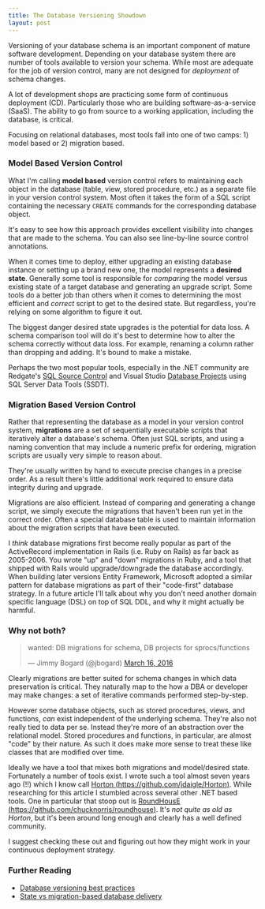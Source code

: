 ```yaml
---
title: The Database Versioning Showdown
layout: post
---
```


Versioning of your database schema is an important component of mature software development. Depending on your database system there are number of tools available to version your schema. While most are adequate for the job of version control, many are not designed for *deployment* of schema changes.

A lot of development shops are practicing some form of continuous deployment (CD). Particularly those who are building software-as-a-service (SaaS). The ability to go from source to a working application, including the database, is critical. 

Focusing on relational databases, most tools fall into one of two camps: 1) model based or 2) migration based.

### Model Based Version Control

What I'm calling **model based** version control refers to maintaining each object in the database (table, view, stored procedure, etc.) as a separate file in your version control system. Most often it takes the form of a SQL script containing the necessary `CREATE` commands for the corresponding database object.

It's easy to see how this approach provides excellent visibility into changes that are made to the schema. You can also see line-by-line source control annotations.

When it comes time to deploy, either upgrading an existing database instance or setting up a brand new one, the model represents a **desired state**. Generally some tool is responsible for *comparing* the model versus existing state of a target database and generating an upgrade script. Some tools do a better job than others when it comes to determining the most efficient and *correct* script to get to the desired state. But regardless, you're relying on some algorithm to figure it out.

The biggest danger desired state upgrades is the potential for data loss. A schema comparison tool will do it's best to determine how to alter the schema correctly without data loss. For example, renaming a column rather than dropping and adding. It's bound to make a mistake.

Perhaps the two most popular tools, especially in the .NET community are Redgate's [SQL Source Control](http:/www.red-gate.com/products/sql-development/sql-source-control/) and Visual Studio [Database Projects](https://msdn.microsoft.com/en-us/library/hh272702(v=vs.103).aspx) using SQL Server Data Tools (SSDT).

### Migration Based Version Control

Rather that representing the database as a model in your version control system, **migrations** are a set of sequentially executable scripts that iteratively alter a database's schema. Often just SQL scripts, and using a naming convention that may include a numeric prefix for ordering, migration scripts are usually very simple to reason about.

They're usually written by hand to execute precise changes in a precise order. As a result there's little additional work required to ensure data integrity during and upgrade.

Migrations are also efficient. Instead of comparing and generating a change script, we simply execute the migrations that haven't been run yet in the correct order. Often a special database table is used to maintain information about the migration scripts that have been executed.

I *think* database migrations first become really popular as part of the ActiveRecord implementation in Rails (i.e. Ruby on Rails) as far back as 2005-2006. You wrote "up" and "down" migrations in Ruby, and a tool that shipped with Rails would upgrade/downgrade the database accordingly. When building later versions Entity Framework, Microsoft adopted a similar pattern for database migrations as part of their "code-first" database strategy. In a future article I'll talk about why you don't need another domain specific language (DSL) on top of SQL DDL, and why it might actually be harmful.

### Why not both?

<blockquote class="twitter-tweet" data-lang="en"><p lang="en" dir="ltr">wanted: DB migrations for schema, DB projects for sprocs/functions</p>&mdash; Jimmy Bogard (@jbogard) <a href="https://twitter.com/jbogard/status/710188482279288832">March 16, 2016</a></blockquote>
<script async src="//platform.twitter.com/widgets.js" charset="utf-8"></script>

Clearly migrations are better suited for schema changes in which data preservation is critical. They naturally map to the how a DBA or developer may make changes: a set of iterative commands performed step-by-step.

However some database objects, such as stored procedures, views, and functions, *can* exist independent of the underlying schema. They're also not really tied to data per se. Instead they're more of an abstraction over the relational model. Stored procedures and functions, in particular, are almost "code" by their nature. As such it does make more sense to treat these like classes that are modified over time.

Ideally we have a tool that mixes both migrations and model/desired state. Fortunately a number of tools exist. I wrote such a tool almost seven years ago (!!) which I know call [Horton (https://github.com/jdaigle/Horton)](https://github.com/jdaigle/Horton). While researching for this article I stumbled across several other .NET based tools. One in particular that stoop out is [RoundHousE (https://github.com/chucknorris/roundhouse)](https://github.com/chucknorris/roundhouse). It's *not quite as old as Horton*, but it's been around long enough and clearly has a well defined community.

I suggest checking these out and figuring out how they might work in your continuous deployment strategy.


### Further Reading

* [Database versioning best practices](http://enterprisecraftsmanship.com/2015/08/10/database-versioning-best-practices/)
* [State vs migration-based database delivery](http://enterprisecraftsmanship.com/2015/08/18/state-vs-migration-driven-database-delivery/)
